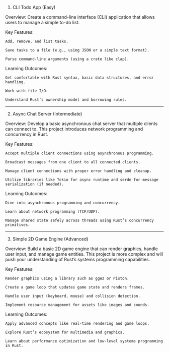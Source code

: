 1. CLI Todo App (Easy)

Overview:
Create a command-line interface (CLI) application that allows users to manage a simple to-do list.

Key Features:

    Add, remove, and list tasks.

    Save tasks to a file (e.g., using JSON or a simple text format).

    Parse command-line arguments (using a crate like clap).

Learning Outcomes:

    Get comfortable with Rust syntax, basic data structures, and error handling.

    Work with file I/O.

    Understand Rust’s ownership model and borrowing rules.


--------------------------

2. Async Chat Server (Intermediate)

Overview:
Develop a basic asynchronous chat server that multiple clients can connect to. This project introduces network programming and concurrency in Rust.

Key Features:

    Accept multiple client connections using asynchronous programming.

    Broadcast messages from one client to all connected clients.

    Manage client connections with proper error handling and cleanup.

    Utilize libraries like Tokio for async runtime and serde for message serialization (if needed).

Learning Outcomes:

    Dive into asynchronous programming and concurrency.

    Learn about network programming (TCP/UDP).

    Manage shared state safely across threads using Rust’s concurrency primitives.

------------------

3. Simple 2D Game Engine (Advanced)

Overview:
Build a basic 2D game engine that can render graphics, handle user input, and manage game entities. This project is more complex and will push your understanding of Rust’s systems programming capabilities.

Key Features:

    Render graphics using a library such as ggez or Piston.

    Create a game loop that updates game state and renders frames.

    Handle user input (keyboard, mouse) and collision detection.

    Implement resource management for assets like images and sounds.

Learning Outcomes:

    Apply advanced concepts like real-time rendering and game loops.

    Explore Rust’s ecosystem for multimedia and graphics.

    Learn about performance optimization and low-level systems programming in Rust.